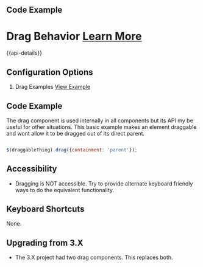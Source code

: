 ## Code Example

# Drag Behavior  [Learn More](#)

{{api-details}}

## Configuration Options

1. Drag Examples [View Example]( ../components/drag/example-index)

## Code Example

The drag component is used internally in all components but its API my be useful for other situations. This basic example makes an element draggable and wont allow it to be dragged out of its direct parent.

```javascript

$(draggableThing).drag({containment: 'parent'});


```

## Accessibility

- Dragging is NOT accessible. Try to provide alternate keyboard friendly ways to do the equivalent functionality.


## Keyboard Shortcuts

None.

## Upgrading from 3.X

- The 3.X project had two drag components. This replaces both.

